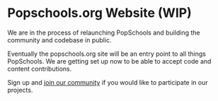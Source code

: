 # Popschools.org Website (WIP)

We are in the process of relaunching PopSchools and building the community and codebase in public. 

Eventually the popschools.org site will be an entry point to all things PopSchools. We are getting set up now to be able to accept code and content contributions.

Sign up and [join our community](https://circle.popschools.com) if you would like to participate in our projects.